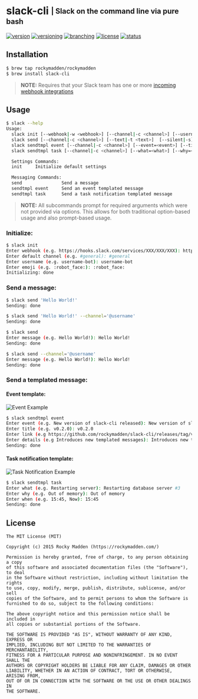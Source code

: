 # slack-cli <sub><sup>| Slack on the command line via pure bash</sup></sub>
[![version](http://img.shields.io/badge/version-v0.2.0-blue.svg)](https://github.com/rockymadden/slack-cli/releases)
[![versioning](http://img.shields.io/badge/versioning-semver-blue.svg)](http://semver.org/)
[![branching](http://img.shields.io/badge/branching-github%20flow-blue.svg)](https://guides.github.com/introduction/flow/)
[![license](http://img.shields.io/badge/license-mit-blue.svg)](https://opensource.org/licenses/MIT)
[![status](http://img.shields.io/badge/status-working-brightgreen.svg)](#)

## Installation
```bash
$ brew tap rockymadden/rockymadden
$ brew install slack-cli
```
> __NOTE:__ Requires that your Slack team has one or more
[incoming webhook integrations](https://api.slack.com/incoming-webhooks)

## Usage

```bash
$ slack --help
Usage:
  slack init [--webhook|-w <webhook>] [--channel|-c <channel>] [--username|-u <username>] [--icon|-i <icon>] [--silent|-s]
  slack send [--channel|-c <channel>] [--text|-t <text>]  [--silent|-s]
  slack sendtmpl event [--channel|-c <channel>] [--event=<event>] [--title=<title>] [--link=<link>] [--details=<details>] [--color=<color>] [--silent|-s]
  slack sendtmpl task [--channel|-c <channel>] [--what=<what>] [--why=<why>] [--when=<when>] [--color=<color>] [--silent|-s]

  Settings Commands:
  init     Initialize default settings

  Messaging Commands:
  send               Send a message
  sendtmpl event     Send an event templated message
  sendtmpl task      Send a task notification templated message
```

> __NOTE:__ All subcommands prompt for required arguments which were not provided via options. This
allows for both traditional option-based usage and also prompt-based usage.

### Initialize:

```bash
$ slack init
Enter webhook (e.g. https://hooks.slack.com/services/XXX/XXX/XXX): https://hooks.slack.com/services/XXX/XXX/XXX
Enter default channel (e.g. #general): #general
Enter username (e.g. username-bot): username-bot
Enter emoji (e.g. :robot_face:): :robot_face:
Initializing: done
```

### Send a message:

```bash
$ slack send 'Hello World!'
Sending: done
```

```bash
$ slack send 'Hello World!' --channel='@username'
Sending: done
```

```bash
$ slack send
Enter message (e.g. Hello World!): Hello World!
Sending: done
```

```bash
$ slack send --channel='@username'
Enter message (e.g. Hello World!): Hello World!
Sending: done
```

### Send a templated message:

#### Event template:

![Event Example](http://share.rockymadden.com/image/1D121I1O1c2T/Image%202015-12-05%20at%208.31.03%20PM.png)

```bash
$ slack sendtmpl event
Enter event (e.g. New version of slack-cli released): New version of slack-cli released
Enter title (e.g. v0.2.0): v0.2.0
Enter link (e.g https://github.com/rockymadden/slack-cli/releases/tag/v0.2.0): https://github.com/rockymadden/slack-cli/releases/tag/v0.2.0
Enter details (e.g Introduces new templated messages): Introduces new templated messages
Sending: done
```

#### Task notification template:

![Task Notification Example](http://share.rockymadden.com/image/3N2t402L0b3Q/Image%202015-12-05%20at%207.45.21%20PM.png)

```bash
$ slack sendtmpl task
Enter what (e.g. Restarting server): Restarting database server #3
Enter why (e.g. Out of memory): Out of memory
Enter when (e.g. 15:45, Now): 15:45
Sending: done
```

## License
```
The MIT License (MIT)

Copyright (c) 2015 Rocky Madden (https://rockymadden.com/)

Permission is hereby granted, free of charge, to any person obtaining a copy
of this software and associated documentation files (the "Software"), to deal
in the Software without restriction, including without limitation the rights
to use, copy, modify, merge, publish, distribute, sublicense, and/or sell
copies of the Software, and to permit persons to whom the Software is
furnished to do so, subject to the following conditions:

The above copyright notice and this permission notice shall be included in
all copies or substantial portions of the Software.

THE SOFTWARE IS PROVIDED "AS IS", WITHOUT WARRANTY OF ANY KIND, EXPRESS OR
IMPLIED, INCLUDING BUT NOT LIMITED TO THE WARRANTIES OF MERCHANTABILITY,
FITNESS FOR A PARTICULAR PURPOSE AND NONINFRINGEMENT. IN NO EVENT SHALL THE
AUTHORS OR COPYRIGHT HOLDERS BE LIABLE FOR ANY CLAIM, DAMAGES OR OTHER
LIABILITY, WHETHER IN AN ACTION OF CONTRACT, TORT OR OTHERWISE, ARISING FROM,
OUT OF OR IN CONNECTION WITH THE SOFTWARE OR THE USE OR OTHER DEALINGS IN
THE SOFTWARE.
```
